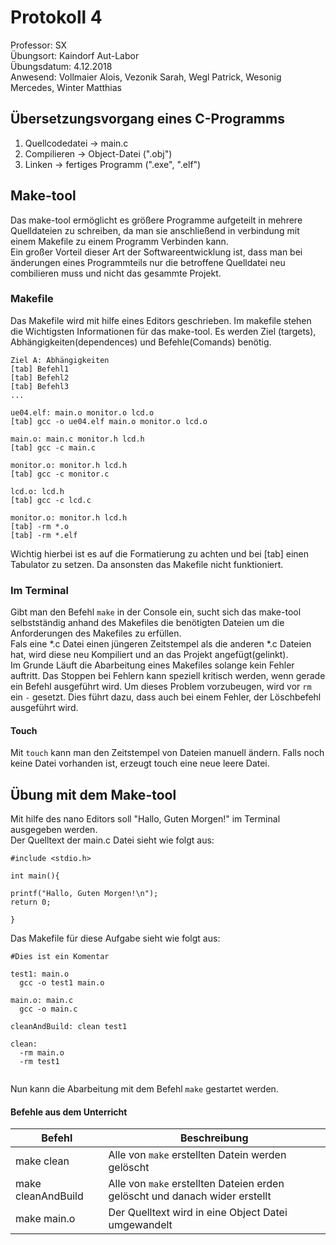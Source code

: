 # Protokoll 4 <img src="https://upload.wikimedia.org/wikipedia/commons/thumb/3/30/HTL_Kaindorf_Logo.svg/300px-HTL_Kaindorf_Logo.svg.png" alt="">  
  
Professor: SX  
Übungsort: Kaindorf Aut-Labor  
Übungsdatum: 4.12.2018  
Anwesend: Vollmaier Alois, Vezonik Sarah, Wegl Patrick, Wesonig Mercedes, Winter Matthias

## Übersetzungsvorgang eines C-Programms  

1.  Quellcodedatei -> main.c
2.  Compilieren -> Object-Datei (".obj")
3.  Linken -> fertiges Programm (".exe", ".elf")

## Make-tool  
  
Das make-tool ermöglicht es größere Programme aufgeteilt in mehrere Quelldateien zu schreiben, da man sie anschließend in verbindung mit einem Makefile zu einem Programm Verbinden kann.  
Ein großer Vorteil dieser Art der Softwareentwicklung ist, dass man bei änderungen eines Programmteils nur die betroffene Quelldatei neu combilieren muss und nicht das gesammte Projekt.  

### Makefile  
Das Makefile wird mit hilfe eines Editors geschrieben. Im makefile stehen die Wichtigsten Informationen für das make-tool. Es werden Ziel (targets), Abhängigkeiten(dependences) und Befehle(Comands) benötig.
```
Ziel A: Abhängigkeiten  
[tab] Befehl1
[tab] Befehl2
[tab] Befehl3
... 
```  
```
ue04.elf: main.o monitor.o lcd.o  
[tab] gcc -o ue04.elf main.o monitor.o lcd.o  
  
main.o: main.c monitor.h lcd.h  
[tab] gcc -c main.c  
  
monitor.o: monitor.h lcd.h  
[tab] gcc -c monitor.c  
  
lcd.o: lcd.h  
[tab] gcc -c lcd.c  

monitor.o: monitor.h lcd.h  
[tab] -rm *.o  
[tab] -rm *.elf  
```
Wichtig hierbei ist es auf die Formatierung zu achten und bei [tab] einen Tabulator zu setzen. Da ansonsten das Makefile nicht funktioniert.  
### Im Terminal  
Gibt man den Befehl ```make``` in der Console ein, sucht sich das make-tool selbstständig anhand des Makefiles die benötigten Dateien um die Anforderungen des Makefiles zu erfüllen.  
Fals eine *.c Datei einen jüngeren Zeitstempel als die anderen *.c Dateien hat, wird diese neu Kompiliert und an das Projekt angefügt(gelinkt).  
Im Grunde Läuft die Abarbeitung eines Makefiles solange kein Fehler auftritt. Das Stoppen bei Fehlern kann speziell kritisch werden, wenn gerade ein Befehl ausgeführt wird. Um dieses Problem vorzubeugen, wird vor ```rm``` ein ```-``` gesetzt. Dies führt dazu, dass auch bei einem Fehler, der Löschbefehl ausgeführt wird.

#### Touch  
Mit ```touch``` kann man den Zeitstempel von Dateien manuell ändern. Falls noch keine Datei vorhanden ist, erzeugt touch eine neue leere Datei. 

## Übung mit dem Make-tool  
Mit hilfe des nano Editors soll "Hallo, Guten Morgen!" im Terminal ausgegeben werden.  
Der Quelltext der main.c Datei sieht wie folgt aus:
```
#include <stdio.h>  

int main(){  
  
printf("Hallo, Guten Morgen!\n");  
return 0;  
  
}  
```  
Das Makefile für diese Aufgabe sieht wie folgt aus:
```  
#Dies ist ein Komentar  
  
test1: main.o  
  gcc -o test1 main.o

main.o: main.c
  gcc -o main.c  
    
cleanAndBuild: clean test1
  
clean:
  -rm main.o  
  -rm test1  
  
```  
Nun kann die Abarbeitung mit dem Befehl ```make``` gestartet werden.
#### Befehle aus dem Unterricht
Befehl    | Beschreibung  
--------- | -------------  
make clean| Alle von ```make``` erstellten Datein werden gelöscht  
make cleanAndBuild| Alle von ```make``` erstellten Dateien erden gelöscht und danach wider erstellt   
make main.o | Der Quelltext wird in eine Object Datei umgewandelt
